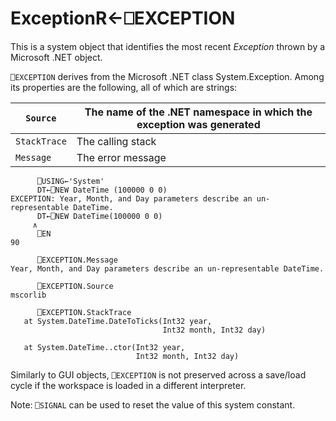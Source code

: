




<h1 class="heading"><span class="name">Exception</span><span class="command">R←⎕EXCEPTION</span></h1>

This is a system object that identifies the most recent *Exception* thrown by a Microsoft .NET object.


`⎕EXCEPTION` derives from the Microsoft .NET class System.Exception. Among its properties are the following, all of which are strings:


| `Source` | The name of the .NET namespace in which the exception was generated |
| --- | ---  |
| `StackTrace` | The calling stack |
| `Message` | The error message |

```apl
      ⎕USING←'System'
      DT←⎕NEW DateTime (100000 0 0)
EXCEPTION: Year, Month, and Day parameters describe an un-representable DateTime.
      DT←⎕NEW DateTime(100000 0 0)
     ∧
      ⎕EN
90
```
```apl
      ⎕EXCEPTION.Message
Year, Month, and Day parameters describe an un-representable DateTime.

      ⎕EXCEPTION.Source
mscorlib

      ⎕EXCEPTION.StackTrace
   at System.DateTime.DateToTicks(Int32 year,
                                  Int32 month, Int32 day)

   at System.DateTime..ctor(Int32 year,
                            Int32 month, Int32 day)
```


Similarly to GUI objects, `⎕EXCEPTION` is not preserved across a save/load cycle if the workspace is loaded in a different interpreter.


Note: `⎕SIGNAL` can be used to reset the value of this system constant.


